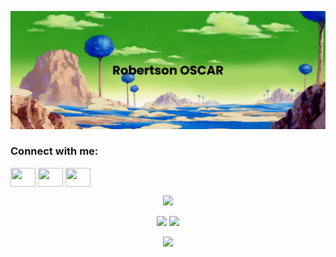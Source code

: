 [![MasterHead](https://github.com/R-son/R-son/blob/main/banner.png?raw=true)](https://github.com/R-son)

<h3 align="left">Connect with me:</h3>
<p align="left">
<a href="https://twitter.com/OscRobertson" target="blank"><img align="center" src="https://cdn.jsdelivr.net/npm/simple-icons@3.0.1/icons/twitter.svg" alt="" height="30" width="40" /></a>
<a href="https://www.linkedin.com/in/robertson-oscar-841b54253/" target="blank"><img align="center" src="https://cdn.jsdelivr.net/npm/simple-icons@3.0.1/icons/linkedin.svg" alt="" height="30" width="40" /></a>
<!-- <a href="your link" target="blank"><img align="center" src="https://cdn.jsdelivr.net/npm/simple-icons@3.0.1/icons/instagram.svg" alt="" height="30" width="40" /></a> -->
<a href="https://www.youtube.com/channel/UCVQ8kytD8bTdl3xgytQ0ckA" target="blank"><img align="center" src="https://cdn.jsdelivr.net/npm/simple-icons@3.0.1/icons/youtube.svg" alt="" height="30" width="40" /></a>
</p>

<p align="center">
 <img src="https://github-readme-streak-stats.herokuapp.com?user=R-son&theme=highcontrast&hide_border=true&date_format=j%20M%5B%20Y%5D">
</p>
<p align="center">
 <img src="https://github-readme-stats.vercel.app/api?username=R-son&theme=tokyonight">
 <img src="https://github-readme-stats.vercel.app/api/top-langs/?username=R-son&layout=compact&theme=tokyonight" height="500">
</p>
<p align="center">
 <img src="https://github-readme-stats.vercel.app/api/top-langs/?username=R-son&layout=compact&theme=tokyonight">
</p>
<!--
**R-son/R-son** is a ✨ _special_ ✨ repository because its `README.md` (this file) appears on your GitHub profile.

Here are some ideas to get you started:

- 🔭 I’m currently working on ...
- 🌱 I’m currently learning ...
- 👯 I’m looking to collaborate on ...
- 🤔 I’m looking for help with ...
- 💬 Ask me about ...
- 📫 How to reach me: ...
- 😄 Pronouns: ...
- ⚡ Fun fact: ...
-->
